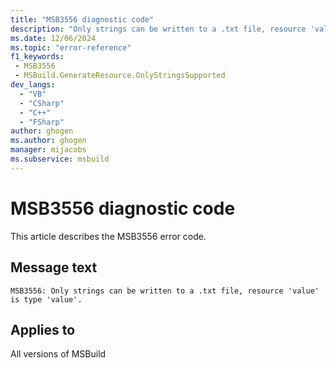 ```yaml
---
title: "MSB3556 diagnostic code"
description: "Only strings can be written to a .txt file, resource 'value' is type 'value'."
ms.date: 12/06/2024
ms.topic: "error-reference"
f1_keywords:
 - MSB3556
 - MSBuild.GenerateResource.OnlyStringsSupported
dev_langs:
  - "VB"
  - "CSharp"
  - "C++"
  - "FSharp"
author: ghogen
ms.author: ghogen
manager: mijacobs
ms.subservice: msbuild
---
```


# MSB3556 diagnostic code

<!-- :::ErrorDefinitionDescription::: -->
<!-- :::editable-content name="introDescription"::: -->
This article describes the MSB3556 error code.
<!-- :::editable-content-end::: -->

## Message text

```output
MSB3556: Only strings can be written to a .txt file, resource 'value' is type 'value'.
```

<!-- :::editable-content name="postOutputDescription"::: -->
<!--
{StrBegin="MSB3556: "}
-->
<!-- :::editable-content-end::: -->
<!-- :::ErrorDefinitionDescription-end::: -->

## Applies to

All versions of MSBuild

